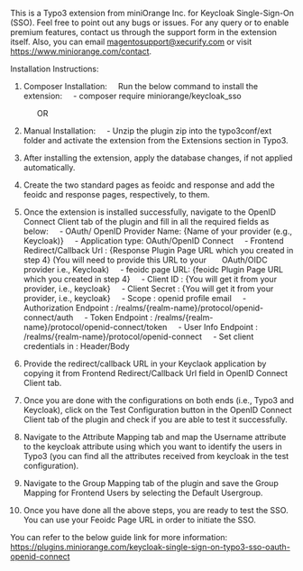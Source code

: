 This is a Typo3 extension from miniOrange Inc. for Keycloak Single-Sign-On (SSO).
Feel free to point out any bugs or issues.
For any query or to enable premium features, contact us through the support form in the extension itself.
Also, you can email magentosupport@xecurify.com or visit https://www.miniorange.com/contact.

Installation Instructions:

1. Composer Installation:
    Run the below command to install the extension:
    - composer require miniorange/keycloak_sso

            OR

2. Manual Installation:
    - Unzip the plugin zip into the typo3conf/ext folder and activate the extension from the Extensions section in Typo3.

3. After installing the extension, apply the database changes, if not applied automatically.

4. Create the two standard pages as feoidc and response and add the feoidc and response pages, respectively, to them.

5. Once the extension is installed successfully, navigate to the OpenID Connect Client tab of the plugin and fill in all the required fields as below:
    - OAuth/ OpenID Provider Name: {Name of your provider (e.g., Keycloak)}
    - Application type: OAuth/OpenID Connect
    - Frontend Redirect/Callback Url : {Response Plugin Page URL which you created in step 4} (You will need to provide this URL to your
      OAuth/OIDC provider i.e., Keycloak)
    - feoidc page URL: {feoidc Plugin Page URL which you created in step 4}
    - Client ID : {You will get it from your provider, i.e., keycloak}
    - Client Secret : {You will get it from your provider, i.e., keycloak}
    - Scope : openid profile email
    - Authorization Endpoint : <Keycloak base URL>/realms/{realm-name}/protocol/openid-connect/auth
    - Token Endpoint : <Keycloak base URL>/realms/{realm-name}/protocol/openid-connect/token
    - User Info Endpoint : <Keycloak base URL>/realms/{realm-name}/protocol/openid-connect
    - Set client credentials in : Header/Body

6. Provide the redirect/callback URL in your Keyclaok application by copying it from Frontend Redirect/Callback Url field in OpenID Connect Client tab.

7. Once you are done with the configurations on both ends (i.e., Typo3 and Keycloak), click on the Test Configuration button in the OpenID Connect Client tab of the plugin and check if you are able to test it successfully.

8. Navigate to the Attribute Mapping tab and map the Username attribute to the keycloak attribute using which you want to identify the users in Typo3 (you can find all the attributes received from keycloak in the test configuration).

9. Navigate to the Group Mapping tab of the plugin and save the Group Mapping for Frontend Users by selecting the Default Usergroup.

10. Once you have done all the above steps, you are ready to test the SSO. You can use your Feoidc Page URL in order to initiate the SSO.

You can refer to the below guide link for more information:
https://plugins.miniorange.com/keycloak-single-sign-on-typo3-sso-oauth-openid-connect